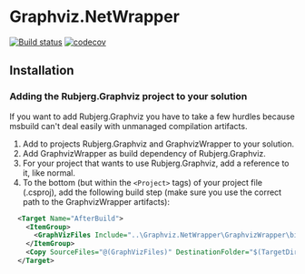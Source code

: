 Graphviz.NetWrapper
===================

[![Build status](https://ci.appveyor.com/api/projects/status/4bhyr3dvo6kap9mn?svg=true)](https://ci.appveyor.com/project/Chiel92/graphviz-netwrapper)
[![codecov](https://codecov.io/gh/Rubjerg/Graphviz.NetWrapper/branch/master/graph/badge.svg)](https://codecov.io/gh/Rubjerg/Graphviz.NetWrapper)

## Installation

### Adding the Rubjerg.Graphviz project to your solution
If you want to add Rubjerg.Graphviz you have to take a few hurdles because msbuild can't deal
easily with unmanaged compilation artifacts.
1. Add to projects Rubjerg.Graphviz and GraphvizWrapper to your solution.
2. Add GraphvizWrapper as build dependency of Rubjerg.Graphviz.
3. For your project that wants to use Rubjerg.Graphviz, add a reference to it, like normal.
4. To the bottom (but within the `<Project>` tags) of your project file (.csproj), add the following build
   step (make sure you use the correct path to the GraphvizWrapper artifacts):
```xml
  <Target Name="AfterBuild">
    <ItemGroup>
      <GraphVizFiles Include="..\Graphviz.NetWrapper\GraphvizWrapper\bin\$(Configuration)\**" />
    </ItemGroup>
    <Copy SourceFiles="@(GraphVizFiles)" DestinationFolder="$(TargetDir)\%(RecursiveDir)" SkipUnchangedFiles="true" />
  </Target>
```
